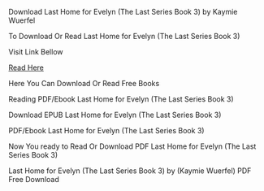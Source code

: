 Download Last Home for Evelyn (The Last Series Book 3) by Kaymie Wuerfel

To Download Or Read Last Home for Evelyn (The Last Series Book 3)

Visit Link Bellow

[Read Here](https://mobionlines.web.app/least/217269084-last-home-for-evelyn)

Here You Can Download Or Read Free Books

Reading PDF/Ebook Last Home for Evelyn (The Last Series Book 3)

Download EPUB Last Home for Evelyn (The Last Series Book 3)

PDF/Ebook Last Home for Evelyn (The Last Series Book 3)

Now You ready to Read Or Download PDF Last Home for Evelyn (The Last Series Book 3)

Last Home for Evelyn (The Last Series Book 3) by (Kaymie Wuerfel) PDF Free Download

